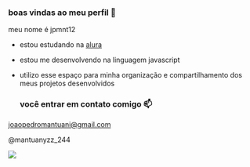 ### boas vindas ao meu perfil 💙

meu nome é jpmnt12

- estou estudando na [alura](https://www.alura.com.br)
- estou me desenvolvendo na linguagem javascript
- utilizo esse espaço para minha organização e compartilhamento dos meus projetos desenvolvidos

  ### você entrar em contato comigo 📫

joaopedromantuani@gmail.com

@mantuanyzz_244

![](https://media1.tenor.com/m/mCiM7CmGGI4AAAAC/naruto.gif)
